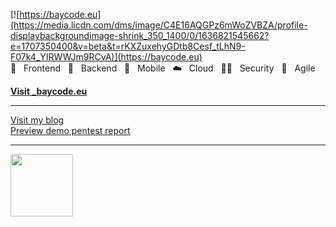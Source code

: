 [![https://baycode.eu](https://media.licdn.com/dms/image/C4E16AQGPz6mWoZVBZA/profile-displaybackgroundimage-shrink_350_1400/0/1636821545662?e=1707350400&v=beta&t=rKXZuxehyGDtb8Cesf_tLhN9-F07k4_YIRWWJm9RCvA)](https://baycode.eu)
 💙&nbsp;&nbsp;&nbsp;Frontend&nbsp;&nbsp;&nbsp;🖤&nbsp;&nbsp;&nbsp;Backend&nbsp;&nbsp;&nbsp;📱&nbsp;&nbsp;&nbsp;Mobile&nbsp;&nbsp;&nbsp;☁️️&nbsp;&nbsp;&nbsp;Cloud&nbsp;&nbsp;&nbsp;👮🏻&nbsp;&nbsp;&nbsp;Security&nbsp;&nbsp;&nbsp;🎯&nbsp;&nbsp;&nbsp;Agile </br>
<div><b><a href="https://baycode.eu">Visit _baycode.eu</a></b></div>
<hr>
<div><a href="https://news.baycode.eu">Visit my blog</a></div>
<div><a href="https://baycode.eu/pentest">Preview demo pentest report</a></div>
<hr>
<span><img width="100" height="100" src="https://baycode.eu/pnpt.png" /></span>
